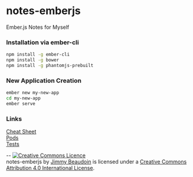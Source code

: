 # notes-emberjs
Ember.js Notes for Myself

### Installation via ember-cli
```sh
npm install -g ember-cli
npm install -g bower
npm install -g phantomjs-prebuilt
```
### New Application Creation
```sh
ember new my-new-app
cd my-new-app
ember serve
```

### Links
[Cheat Sheet](cheat-sheet.md)  
[Pods](pods.md)  
[Tests](tests.md)

--
<a rel="license" href="http://creativecommons.org/licenses/by/4.0/"><img alt="Creative Commons Licence" style="border-width:0" src="https://i.creativecommons.org/l/by/4.0/80x15.png" /></a><br /><span xmlns:dct="http://purl.org/dc/terms/" property="dct:title">notes-emberjs</span> by <a xmlns:cc="http://creativecommons.org/ns#" href="http://jim-beaudoin.com" property="cc:attributionName" rel="cc:attributionURL">Jimmy Beaudoin</a> is licensed under a <a rel="license" href="http://creativecommons.org/licenses/by/4.0/">Creative Commons Attribution 4.0 International License</a>.
